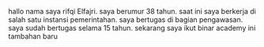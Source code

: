 hallo nama saya rifqi Elfajri.
saya berumur 38 tahun. 
saat ini saya berkerja di salah satu instansi pemerintahan.
saya bertugas di bagian pengawasan.
saya sudah bertugas selama 15 tahun.
sekarang saya ikut binar academy
ini tambahan baru
